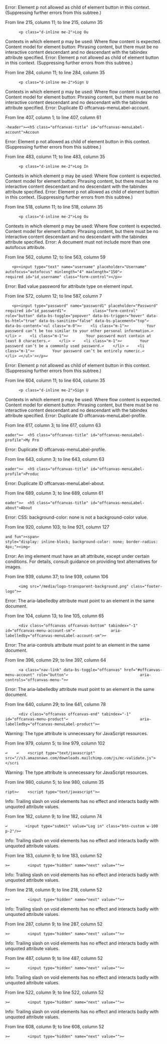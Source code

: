 Error: Element p not allowed as child of element button in this context. (Suppressing further errors from this subtree.)

From line 215, column 11; to line 215, column 35

          <p class="d-inline me-2">Log Ou

Contexts in which element p may be used:
Where flow content is expected.
Content model for element button:
Phrasing content, but there must be no interactive content descendant and no descendant with the tabindex attribute specified.
Error: Element p not allowed as child of element button in this context. (Suppressing further errors from this subtree.)

From line 284, column 11; to line 284, column 35

          <p class="d-inline me-2">Sign U

Contexts in which element p may be used:
Where flow content is expected.
Content model for element button:
Phrasing content, but there must be no interactive content descendant and no descendant with the tabindex attribute specified.
Error: Duplicate ID offcanvas-menuLabel-account.

From line 407, column 1; to line 407, column 61

    -header">↩<h5 class="offcanvas-title" id="offcanvas-menuLabel-account">Accoun

Error: Element p not allowed as child of element button in this context. (Suppressing further errors from this subtree.)

From line 483, column 11; to line 483, column 35

          <p class="d-inline me-2">Log In

Contexts in which element p may be used:
Where flow content is expected.
Content model for element button:
Phrasing content, but there must be no interactive content descendant and no descendant with the tabindex attribute specified.
Error: Element p not allowed as child of element button in this context. (Suppressing further errors from this subtree.)

From line 518, column 11; to line 518, column 35

          <p class="d-inline me-2">Log Ou

Contexts in which element p may be used:
Where flow content is expected.
Content model for element button:
Phrasing content, but there must be no interactive content descendant and no descendant with the tabindex attribute specified.
Error: A document must not include more than one autofocus attribute.

From line 562, column 12; to line 563, column 59

       <p><input type="text" name="username" placeholder="Username" autofocus="autofocus" minlength="4" maxlength="150"↩            required id="id_username" class="form-control"></p>↩ 

Error: Bad value password for attribute type on element input.

From line 572, column 12; to line 587, column 7

       <p><input type="password" name="password1" placeholder="Password" required id="id_password1"↩            class="form-control"  role="button" data-bs-toggle="popover" data-bs-trigger="hover" data-bs-html="true" data-bs-sanitize="false" data-bs-placement="top"↩             data-bs-content='<ul class="m-0">↩    <li class="m-1">↩        Your password can’t be too similar to your other personal information.↩    </li> ↩    <li class="m-1">↩        Your password must contain at least 8 characters.↩    </li> ↩    <li class="m-1">↩        Your password can’t be a commonly used password.↩    </li> ↩    <li class="m-1">↩        Your password can’t be entirely numeric.↩    </li> ↩</ul>'></p>↩ 

Error: Element p not allowed as child of element button in this context. (Suppressing further errors from this subtree.)

From line 604, column 11; to line 604, column 35

          <p class="d-inline me-2">Sign U

Contexts in which element p may be used:
Where flow content is expected.
Content model for element button:
Phrasing content, but there must be no interactive content descendant and no descendant with the tabindex attribute specified.
Error: Duplicate ID offcanvas-menuLabel-profile.

From line 617, column 3; to line 617, column 63

    eader">↩  <h5 class="offcanvas-title" id="offcanvas-menuLabel-profile">My Pro

Error: Duplicate ID offcanvas-menuLabel-profile.

From line 643, column 3; to line 643, column 63

    eader">↩  <h5 class="offcanvas-title" id="offcanvas-menuLabel-profile">Produc

Error: Duplicate ID offcanvas-menuLabel-about.

From line 689, column 3; to line 689, column 61

    eader">↩  <h5 class="offcanvas-title" id="offcanvas-menuLabel-about">About 

Error: CSS: background-color: none is not a background-color value.

From line 920, column 103; to line 921, column 127

    and fun"><span↩                                                    style="display: inline-block; background-color: none; border-radius: 4px;"><img↩ 

Error: An img element must have an alt attribute, except under certain conditions. For details, consult guidance on providing text alternatives for images.

From line 939, column 37; to line 939, column 106

          <img src="/media/logo-transparent-background.png" class="footer-logo">↩     

Error: The aria-labelledby attribute must point to an element in the same document.

From line 104, column 13; to line 105, column 65

          <div class="offcanvas offcanvas-bottom" tabindex="-1" id="offcanvas-menu-account-sm"↩                aria-labelledby="offcanvas-menuLabel-account-sm">↩     

Error: The aria-controls attribute must point to an element in the same document.

From line 396, column 29; to line 397, column 64

          <a class="nav-link" data-bs-toggle="offcanvas" href="#offcanvas-menu-account" role="button"↩                                aria-controls="offcanvas-menu-">↩     

Error: The aria-labelledby attribute must point to an element in the same document.

From line 640, column 29; to line 641, column 78

          <div class="offcanvas offcanvas-end" tabindex="-1" id="offcanvas-menu-product"↩                                aria-labelledby="offcanvas-menuLabel-product">↩   

Warning: The type attribute is unnecessary for JavaScript resources.

From line 979, column 5; to line 979, column 102

    ↩    ↩    <script type="text/javascript" src="//s3.amazonaws.com/downloads.mailchimp.com/js/mc-validate.js"></scri

Warning: The type attribute is unnecessary for JavaScript resources.

From line 980, column 5; to line 980, column 35

    ript>↩    <script type="text/javascript">↩    

Info: Trailing slash on void elements has no effect and interacts badly with unquoted attribute values.

From line 182, column 9; to line 182, column 74

    ↩        <input type="submit" value="Log in" class="btn-custom w-100 p-2"/>↩     

Info: Trailing slash on void elements has no effect and interacts badly with unquoted attribute values.

From line 183, column 9; to line 183, column 52

    >↩        <input type="hidden" name="next" value="">↩     

Info: Trailing slash on void elements has no effect and interacts badly with unquoted attribute values.

From line 218, column 9; to line 218, column 52

    >↩        <input type="hidden" name="next" value="">↩     

Info: Trailing slash on void elements has no effect and interacts badly with unquoted attribute values.

From line 287, column 9; to line 287, column 52

    >↩        <input type="hidden" name="next" value="">↩     

Info: Trailing slash on void elements has no effect and interacts badly with unquoted attribute values.

From line 487, column 9; to line 487, column 52

    >↩        <input type="hidden" name="next" value="">↩     

Info: Trailing slash on void elements has no effect and interacts badly with unquoted attribute values.

From line 522, column 9; to line 522, column 52

    >↩        <input type="hidden" name="next" value="">↩     

Info: Trailing slash on void elements has no effect and interacts badly with unquoted attribute values.

From line 608, column 9; to line 608, column 52

    >↩        <input type="hidden" name="next" value="">↩     

 